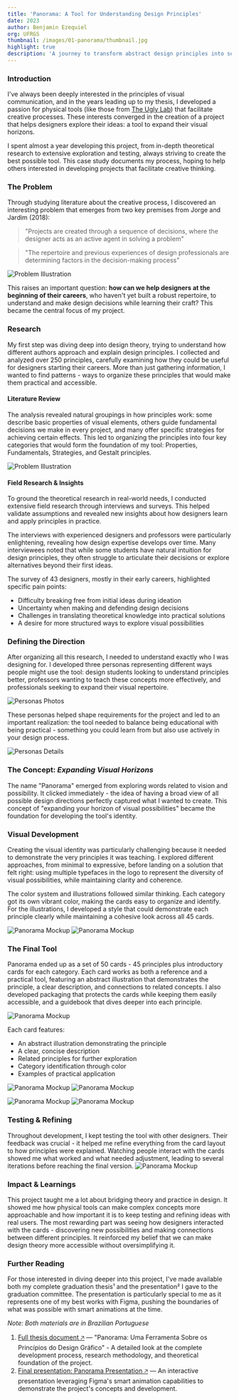 ```yaml
---
title: 'Panorama: A Tool for Understanding Design Principles'
date: 2023
author: Benjamin Ezequiel
org: UFRGS
thumbnail: /images/01-panorama/thumbnail.jpg
highlight: true
description: 'A journey to transform abstract design principles into something you can hold – how research, interviews, and a deep dive into theory became a deck of cards that helps designers make better decisions.'
---
```


### Introduction

I've always been deeply interested in the principles of visual communication, and in the years leading up to my thesis, I developed a passion for physical tools (like those from [The Ugly Lab](https://theuglylab.com.br/)) that facilitate creative processes. These interests converged in the creation of a project that helps designers explore their ideas: a tool to expand their visual horizons.

I spent almost a year developing this project, from in-depth theoretical research to extensive exploration and testing, always striving to create the best possible tool. This case study documents my process, hoping to help others interested in developing projects that facilitate creative thinking.

### The Problem

Through studying literature about the creative process, I discovered an interesting problem that emerges from two key premises from Jorge and Jardim (2018):

> "Projects are created through a sequence of decisions, where the designer acts as an active agent in solving a problem"

> "The repertoire and previous experiences of design professionals are determining factors in the decision-making process"

<span class="inline-illustration">![Problem Illustration](/images/01-panorama/panorama_i01.svg)</span>

This raises an important question: <span class='highlight'>**how can we help designers at the beginning of their careers**</span>, who haven't yet built a robust repertoire, to understand and make design decisions while learning their craft? This became the central focus of my project.

### Research

My first step was diving deep into design theory, trying to understand how different authors approach and explain design principles. I collected and analyzed over 250 principles, carefully examining how they could be useful for designers starting their careers. More than just gathering information, I wanted to find patterns - ways to organize these principles that would make them practical and accessible.

#### Literature Review

The analysis revealed natural groupings in how principles work: some describe basic properties of visual elements, others guide fundamental decisions we make in every project, and many offer specific strategies for achieving certain effects. This led to organizing the principles into four key categories that would form the foundation of my tool: Properties, Fundamentals, Strategies, and Gestalt principles.

<span class="inline-illustration">![Problem Illustration](/images/01-panorama/panorama_i02.jpg)</span>

#### Field Research & Insights

To ground the theoretical research in real-world needs, I conducted extensive field research through interviews and surveys. This helped validate assumptions and revealed new insights about how designers learn and apply principles in practice.

The interviews with experienced designers and professors were particularly enlightening, revealing how design expertise develops over time. Many interviewees noted that while some students have natural intuition for design principles, they often struggle to articulate their decisions or explore alternatives beyond their first ideas.

The survey of 43 designers, mostly in their early careers, highlighted specific pain points:

- Difficulty breaking free from initial ideas during ideation
- Uncertainty when making and defending design decisions
- Challenges in translating theoretical knowledge into practical solutions
- A desire for more structured ways to explore visual possibilities

### Defining the Direction

After organizing all this research, I needed to understand exactly who I was designing for. I developed three personas representing different ways people might use the tool: design students looking to understand principles better, professors wanting to teach these concepts more effectively, and professionals seeking to expand their visual repertoire.

<span class="inline-illustration">![Personas Photos](/images/01-panorama/panorama_i03.png)
</span>

These personas helped shape requirements for the project and led to an important realization: the tool needed to balance being educational with being practical - something you could learn from but also use actively in your design process.

<span class="inline-illustration">![Personas Details](/images/01-panorama/panorama_i04.png)
</span>

### The Concept: _Expanding Visual Horizons_

The name "Panorama" emerged from exploring words related to vision and possibility. It clicked immediately - the idea of having a broad view of all possible design directions perfectly captured what I wanted to create. This concept of "expanding your horizon of visual possibilities" became the foundation for developing the tool's identity.

### Visual Development

Creating the visual identity was particularly challenging because it needed to demonstrate the very principles it was teaching. I explored different approaches, from minimal to expressive, before landing on a solution that felt right: using multiple typefaces in the logo to represent the diversity of visual possibilities, while maintaining clarity and coherence.

The color system and illustrations followed similar thinking. Each category got its own vibrant color, making the cards easy to organize and identify. For the illustrations, I developed a style that could demonstrate each principle clearly while maintaining a cohesive look across all 45 cards.

![Panorama Mockup](/images/01-panorama/03.jpg)
![Panorama Mockup](/images/01-panorama/04.jpg)

### The Final Tool

Panorama ended up as a set of 50 cards - 45 principles plus introductory cards for each category. Each card works as both a reference and a practical tool, featuring an abstract illustration that demonstrates the principle, a clear description, and connections to related concepts. I also developed packaging that protects the cards while keeping them easily accessible, and a guidebook that dives deeper into each principle.

![Panorama Mockup](/images/01-panorama/05.jpg)

Each card features:

- An abstract illustration demonstrating the principle
- A clear, concise description
- Related principles for further exploration
- Category identification through color
- Examples of practical application

![Panorama Mockup](/images/01-panorama/06.jpg)
![Panorama Mockup](/images/01-panorama/07.jpg)

![Panorama Mockup](/images/01-panorama/08.jpg)
![Panorama Mockup](/images/01-panorama/09.jpg)

### Testing & Refining

Throughout development, I kept testing the tool with other designers. Their feedback was crucial - it helped me refine everything from the card layout to how principles were explained. Watching people interact with the cards showed me what worked and what needed adjustment, leading to several iterations before reaching the final version.
![Panorama Mockup](/images/01-panorama/10.jpg)

### Impact & Learnings

This project taught me a lot about bridging theory and practice in design. It showed me how physical tools can make complex concepts more approachable and how important it is to keep testing and refining ideas with real users.
The most rewarding part was seeing how designers interacted with the cards - discovering new possibilities and making connections between different principles. It reinforced my belief that we can make design theory more accessible without oversimplifying it.

### Further Reading

For those interested in diving deeper into this project, I've made available both my complete graduation thesis¹ and the presentation² I gave to the graduation committee. The presentation is particularly special to me as it represents one of my best works with Figma, pushing the boundaries of what was possible with smart animations at the time.

_Note: Both materials are in Brazilian Portuguese_

1. [Full thesis document 🡥](https://lume.ufrgs.br/handle/10183/270664) — "Panorama: Uma Ferramenta Sobre os Princípios do Design Gráfico" - A detailed look at the complete development process, research methodology, and theoretical foundation of the project.
2. [Final presentation: Panorama Presentation 🡥](https://www.figma.com/proto/UevDg7J1PwNZ0eSsTl4YKc/PPT-Final---TCC?page-id=0%3A1&node-id=1-1016&p=f&viewport=625%2C3803%2C0.35&t=CAU8vWTqJpUu6mZo-1&scaling=min-zoom&content-scaling=fixed&starting-point-node-id=1%3A1016&show-proto-sidebar=1) — An interactive presentation leveraging Figma's smart animation capabilities to demonstrate the project's concepts and development.
